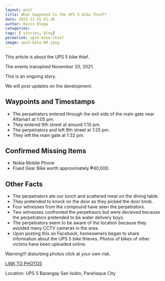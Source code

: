 ```yaml
--- 
layout: post 
title: What happened to the UPS 5 Bike Thief?
date: 2021-11-25 01:36
author: Kevin Olega 
categories:
tags: [ stories, blog]
permalink: ups5-bike-thief 
image: ups5-bike-00.jpeg
--- 
```

This article is about the UPS 5 bike thief.

The events transpired November 20, 2021.

This is an ongoing story.

We will post updates on the development.

## Waypoints and Timestamps

- The perpetrators entered through the exit side of the main gate near Alfamart at 1:05 pm.
- They entered 9th street at around 1:10 pm.
- The perpetrators and left 9th street at 1:25 pm.
- They left the main gate at 1:32 pm.

## Confirmed Missing Items

- Nokia Mobile Phone
- Fixed Gear Bike worth approximately ₱40,000.

## Other Facts

- The perpetrators ate our lunch and scattered meat on the dining table.
- They pretended to knock on the door as they picked the door knob.
- Four witnesses from the compound have seen the perpetrators.
- Two witnesses confronted the perpetraors but were deceived because the perpetrators pretended to be water delivery boys.
- The perpetrators seem to be aware of the location because they avoided many CCTV cameras in the area.
- Upon posting this on Facebook, homeowners began to share information about the UPS 5 bike thieves. Photos of bikes of other victims have been uploaded online.

Warning!!! disturbing photos click at your own risk.

[LINK TO PHOTOS](https://drive.google.com/drive/folders/1ClgFCFYr8UtZT-VoQzLPqIFGjA9vVmyf?usp=sharing)

Location: UPS 5 Barangay San Isidro, Parañaque City
